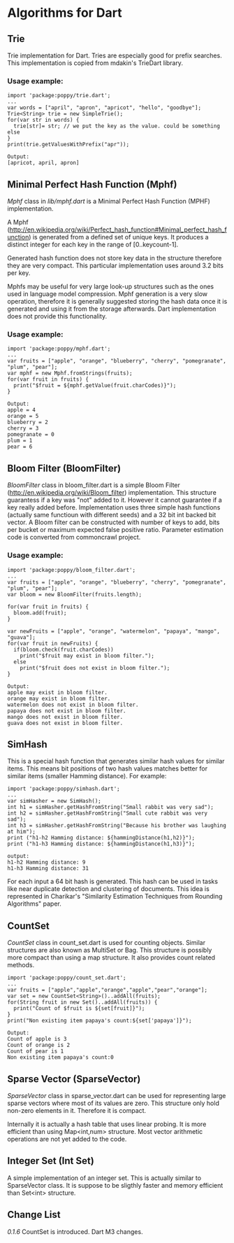 #  Algorithms for Dart 

## Trie
Trie implementation for Dart. Tries are especially good for prefix searches. This implementation is copied from mdakin's TrieDart library. 

### Usage example:

	import 'package:poppy/trie.dart';
	...
	var words = ["april", "apron", "apricot", "hello", "goodbye"];
	Trie<String> trie = new SimpleTrie();
	for(var str in words) {
	  trie[str]= str; // we put the key as the value. could be something else 
	} 
	print(trie.getValuesWithPrefix("apr"));
		
	Output:	
	[apricot, april, apron]	

## Minimal Perfect Hash Function (Mphf)

*Mphf* class in *lib/mphf.dart* is a Minimal Perfect Hash Function (MPHF) implementation.

A Mphf (http://en.wikipedia.org/wiki/Perfect_hash_function#Minimal_perfect_hash_function) is generated from a defined set of unique keys. It produces a distinct integer for each key in the range of [0..keycount-1].

Generated hash function does not store key data in the structure therefore they are very compact. 
This particular implementation uses around 3.2 bits per key. 
 
Mphfs may be useful for very large look-up structures such as the ones used in language model compression. 
Mphf generation is a very slow operation, therefore it is generally suggested storing the hash data once it is generated and using it from the storage afterwards. 
Dart implementation does not provide this functionality.

### Usage example:
	import 'package:poppy/mphf.dart';
	...
	var fruits = ["apple", "orange", "blueberry", "cherry", "pomegranate", "plum", "pear"];
	var mphf = new Mphf.fromStrings(fruits);
	for(var fruit in fruits) {
	  print("$fruit = ${mphf.getValue(fruit.charCodes)}");
	}

	Output:
	apple = 4
	orange = 5
	blueberry = 2
	cherry = 3
	pomegranate = 0
	plum = 1
	pear = 6	

## Bloom Filter (BloomFilter)
*BloomFilter* class in bloom_filter.dart is a simple Bloom Filter (http://en.wikipedia.org/wiki/Bloom_filter) implementation. 
This structure guarantess if a key was "not" added to it. However it cannot guarantee if a key really added before.
Implementation uses three simple hash functions (actually same functioun with different seeds) and a 32 bit int backed bit vector.
A Bloom filter can be constructed with number of keys to add, bits per bucket or maximum expected false positive ratio. Parameter estimation code is 
converted from commoncrawl project.

### Usage example:
    import 'package:poppy/bloom_filter.dart';
    ...
	var fruits = ["apple", "orange", "blueberry", "cherry", "pomegranate", "plum", "pear"];
	var bloom = new BloomFilter(fruits.length);
	
	for(var fruit in fruits) {
	  bloom.add(fruit);
	}
		  
	var newFruits = ["apple", "orange", "watermelon", "papaya", "mango", "guava"];  
	for(var fruit in newFruits) {
	  if(bloom.check(fruit.charCodes))
	    print("$fruit may exist in bloom filter.");
	  else
	    print("$fruit does not exist in bloom filter.");
	}

	Output:	
	apple may exist in bloom filter.
	orange may exist in bloom filter.
	watermelon does not exist in bloom filter.
	papaya does not exist in bloom filter.
	mango does not exist in bloom filter.
	guava does not exist in bloom filter.

## SimHash
This is a special hash function that generates similar hash values for similar items. This means
bit positions of two hash values matches better for similar items (smaller Hamming distance).  For example:  
	
	import 'package:poppy/simhash.dart';
	...	
	var simHasher = new SimHash();
	int h1 = simHasher.getHashFromString("Small rabbit was very sad");
	int h2 = simHasher.getHashFromString("Small cute rabbit was very sad");
	int h3 = simHasher.getHashFromString("Because his brother was laughing at him");
	print ("h1-h2 Hamming distance: ${hammingDistance(h1,h2)}");
	print ("h1-h3 Hamming distance: ${hammingDistance(h1,h3)}");
	
	output:
	h1-h2 Hamming distance: 9
	h1-h3 Hamming distance: 31
	
For each input a 64 bit hash is generated. This hash can be used in tasks like near duplicate detection and clustering of documents.
This idea is represented in Charikar's "Similarity Estimation Techniques from Rounding Algorithms" paper. 

## CountSet
*CountSet* class in count_set.dart is used for counting objects. Similar structures are also known as MultiSet or Bag.
This structure is possibly more compact than using a map structure. It also provides count related methods.

	import 'package:poppy/count_set.dart';
	...
	var fruits = ["apple","apple","orange","apple","pear","orange"];
	var set = new CountSet<String>()..addAll(fruits);
	for(String fruit in new Set()..addAll(fruits)) {
	  print("Count of $fruit is ${set[fruit]}");
	}
	print("Non existing item papaya's count:${set['papaya']}");
	
	Output:
	Count of apple is 3
	Count of orange is 2
	Count of pear is 1
	Non existing item papaya's count:0	  
 
## Sparse Vector (SparseVector)
*SparseVector* class in sparse_vector.dart can be used for representing large sparse vectors where most of its values are zero. 
This structure only hold non-zero elements in it. Therefore it is compact.
  
Internally it is actually a hash table that uses linear probing. It is more efficient than using Map&lt;int,num&gt; structure. Most vector arithmetic operations are not yet added to the code.

## Integer Set (Int Set)  
A simple implementation of an integer set. This is actually similar to SparseVector class. It is suppose to be
sligthly faster and memory efficient than Set&lt;int&gt; structure.

## Change List
*0.1.6* CountSet is introduced. Dart M3 changes. 
